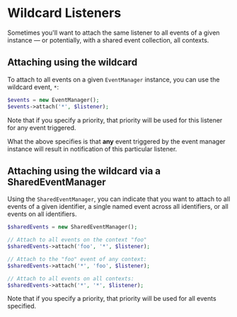# Wildcard Listeners

Sometimes you'll want to attach the same listener to all events of a given
instance — or potentially, with a shared event collection, all contexts.

## Attaching using the wildcard

To attach to all events on a given `EventManager` instance, you can use the
wildcard event, `*`:

```php
$events = new EventManager();
$events->attach('*', $listener);
```

Note that if you specify a priority, that priority will be used for this
listener for any event triggered.

What the above specifies is that **any** event triggered by the event manager
instance will result in notification of this particular listener.

## Attaching using the wildcard via a SharedEventManager

Using the `SharedEventManager`, you can indicate that you want to attach to all
events of a given identifier, a single named event across all identifiers, or
all events on all identifiers.

```php
$sharedEvents = new SharedEventManager();

// Attach to all events on the context "foo"
$sharedEvents->attach('foo', '*', $listener);

// Attach to the "foo" event of any context:
$sharedEvents->attach('*', 'foo', $listener);

// Attach to all events on all contexts:
$sharedEvents->attach('*', '*', $listener);
```

Note that if you specify a priority, that priority will be used for all events
specified.
